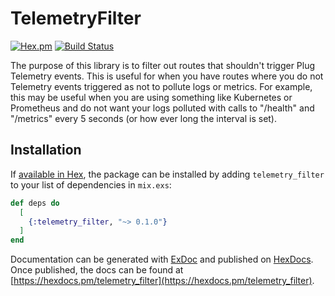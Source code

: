 # TelemetryFilter

[![Hex.pm](https://img.shields.io/hexpm/v/telemetry_filter.svg)](http://hex.pm/packages/telemetry_filter) [![Build Status](https://travis-ci.org/akoutmos/telemetry_filter.svg?branch=master)](https://travis-ci.org/akoutmos/telemetry_filter)

The purpose of this library is to filter out routes that shouldn't trigger
Plug Telemetry events. This is useful for when you have routes where you
do not Telemetry events triggered as not to pollute logs or metrics. For
example, this may be useful when you are using something like Kubernetes or
Prometheus and do not want your logs polluted with calls to "/health" and
"/metrics" every 5 seconds (or how ever long the interval is set).

## Installation

If [available in Hex](https://hex.pm/docs/publish), the package can be installed
by adding `telemetry_filter` to your list of dependencies in `mix.exs`:

```elixir
def deps do
  [
    {:telemetry_filter, "~> 0.1.0"}
  ]
end
```

Documentation can be generated with [ExDoc](https://github.com/elixir-lang/ex_doc)
and published on [HexDocs](https://hexdocs.pm). Once published, the docs can
be found at [https://hexdocs.pm/telemetry_filter](https://hexdocs.pm/telemetry_filter).
